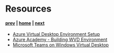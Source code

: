 # Resources

#### [prev](./management.md) | [home](./welcome.md)  | [next](./training.md)

* [Azure Virtual Desktop Environment Setup](https://docs.microsoft.com/en-us/azure/virtual-desktop/environment-setup)
* [Azure Academy - Building WVD Environment](https://aka.ms/AzureAcademy-WVD)
* [Microsoft Teams on Windows Virtual Desktop](https://docs.microsoft.com/en-us/azure/virtual-desktop/teams-on-wvd)


